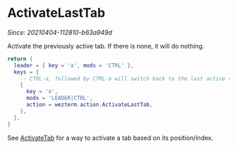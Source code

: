 # ActivateLastTab

*Since: 20210404-112810-b63a949d*

Activate the previously active tab. If there is none, it will do nothing.

```lua
return {
  leader = { key = 'a', mods = 'CTRL' },
  keys = {
    -- CTRL-a, followed by CTRL-o will switch back to the last active tab
    {
      key = 'o',
      mods = 'LEADER|CTRL',
      action = wezterm.action.ActivateLastTab,
    },
  },
}
```

See [ActivateTab](ActivateTab.md) for a way to activate a tab based on its position/index.

